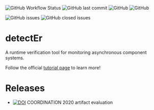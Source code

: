 ![GitHub Workflow Status](https://img.shields.io/github/workflow/status/duncanatt/detecter/Build?logo=GitHub&logoColor=white)
![GitHub last commit](https://img.shields.io/github/last-commit/duncanatt/detecter)
![GitHub](https://img.shields.io/badge/version-0.9-yellow)
![GitHub](https://img.shields.io/github/license/duncanatt/detecter)

![GitHub issues](https://img.shields.io/github/issues/duncanatt/detecter)
![GitHub closed issues](https://img.shields.io/github/issues-closed/duncanatt/detecter)

# detectEr

A runtime verification tool for monitoring asynchronous component systems.

Follow the official [tutorial page](https://duncanatt.github.io/detecter) to learn more!

# Releases

* [![DOI](https://zenodo.org/badge/342591077.svg)](https://zenodo.org/badge/latestdoi/342591077) COORDINATION 2020 artifact evaluation
